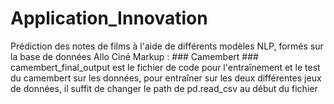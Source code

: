 # Application_Innovation
Prédiction des notes de films à l'aide de différents modèles NLP, formés sur la base de données Allo Ciné
Markup :  ### Camembert ###
              camembert_final_output est le fichier de code pour l'entraînement et le test du camembert sur les données, pour entraîner sur les deux    différentes jeux de données, il suffit de changer le path de pd.read_csv au début du fichier
